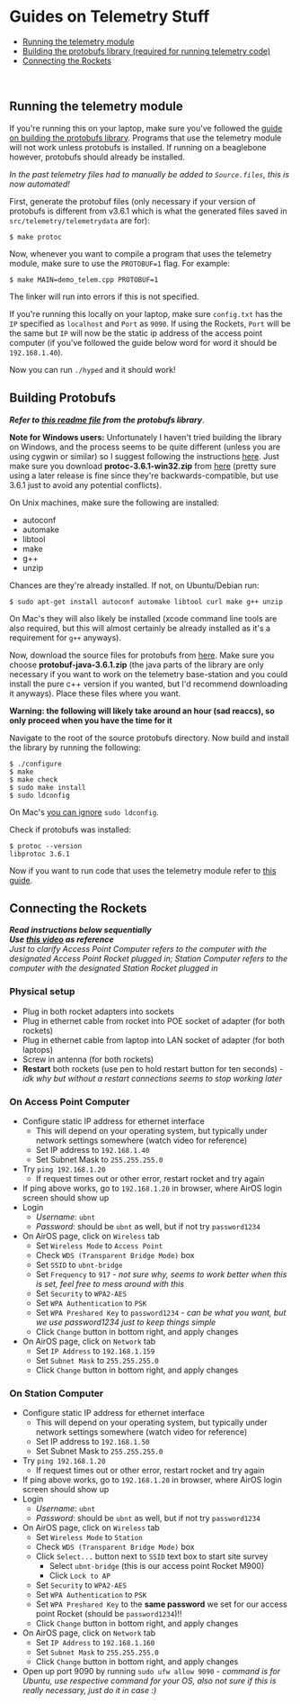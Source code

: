 # Guides on Telemetry Stuff
- [Running the telemetry module](#running-the-telemetry-module)
- [Building the protobufs library (required for running telemetry code)](#building-protobufs)
- [Connecting the Rockets](#connecting-the-rockets)
<br>

## Running the telemetry module
If you're running this on your laptop, make sure you've followed the [guide on building the protobufs library](#building-protobufs). Programs that use the telemetry module will not work unless protobufs is installed. If running on a beaglebone however, protobufs should already be installed.

*In the past telemetry files had to manually be added to `Source.files`, this is now automated!*

First, generate the protobuf files (only necessary if your version of protobufs is different from v3.6.1 which is what the generated files saved in `src/telemetry/telemetrydata` are for):
```
$ make protoc
```

Now, whenever you want to compile a program that uses the telemetry module, make sure to use the `PROTOBUF=1` flag. For example:
```
$ make MAIN=demo_telem.cpp PROTOBUF=1
```
The linker will run into errors if this is not specified.

If you're running this locally on your laptop, make sure `config.txt` has the `IP` specified as `localhost` and `Port` as `9090`. If using the Rockets, `Port` will be the same but `IP` will now be the static ip address of the access point computer (if you've followed the guide below word for word it should be `192.168.1.40`).

Now you can run `./hyped` and it should work!

## Building Protobufs
***Refer to [this readme file](https://github.com/protocolbuffers/protobuf/blob/master/src/README.md) from the protobufs library***.

**Note for Windows users:**
Unfortunately I haven't tried building the library on Windows, and the process seems to be quite different (unless you are using cygwin or similar) so I suggest following the instructions [here](https://github.com/protocolbuffers/protobuf/blob/master/src/README.md#c-installation---windows). Just make sure you download **protoc-3.6.1-win32.zip** from [here](https://github.com/protocolbuffers/protobuf/releases/tag/v3.6.1) (pretty sure using a later release is fine since they're backwards-compatible, but use 3.6.1 just to avoid any potential conflicts).

On Unix machines, make sure the following are installed:
- autoconf
- automake
- libtool
- make
- g++
- unzip

Chances are they're already installed. If not, on Ubuntu/Debian run:
```
$ sudo apt-get install autoconf automake libtool curl make g++ unzip
```

On Mac's they will also likely be installed (xcode command line tools are also required, but this will almost certainly be already installed as it's a requirement for `g++` anyways).

Now, download the source files for protobufs from [here](https://github.com/protocolbuffers/protobuf/releases/tag/v3.6.1). Make sure you choose **protobuf-java-3.6.1.zip** (the java parts of the library are only necessary if you want to work on the telemetry base-station and you could install the pure c++ version if you wanted, but I'd recommend downloading it anyways). Place these files where you want.

**Warning: the following will likely take around an hour (sad reaccs), so only proceed when you have the time for it**

Navigate to the root of the source protobufs directory. Now build and install the library by running the following:
```
$ ./configure
$ make
$ make check
$ sudo make install
$ sudo ldconfig
```
On Mac's [you can ignore](https://github.com/protocolbuffers/protobuf/issues/2570#issuecomment-271358087) `sudo ldconfig`.

Check if protobufs was installed:
```
$ protoc --version
libprotoc 3.6.1
```

Now if you want to run code that uses the telemetry module refer to [this guide](#running-the-telemetry-module).

## Connecting the Rockets
***Read instructions below sequentially***
<br>
***Use [this video](https://www.youtube.com/watch?v=4zKNIveuCxM&feature=youtu.be) as reference***
<br>
*Just to clarify Access Point Computer refers to the computer with the designated Access Point Rocket plugged in; Station Computer refers to the computer with the designated Station Rocket plugged in*
<br>

### Physical setup
- Plug in both rocket adapters into sockets
- Plug in ethernet cable from rocket into POE socket of adapter (for both rockets)
- Plug in ethernet cable from laptop into LAN socket of adapter (for both laptops)
- Screw in antenna (for both rockets)
- **Restart** both rockets (use pen to hold restart button for ten seconds) - *idk why but without a restart connections seems to stop working later*

### On Access Point Computer
- Configure static IP address for ethernet interface
  - This will depend on your operating system, but typically under network settings somewhere (watch video for reference)
  - Set IP address to `192.168.1.40`
  - Set Subnet Mask to `255.255.255.0`
- Try `ping 192.168.1.20`
  - If request times out or other error, restart rocket and try again
- If ping above works, go to `192.168.1.20` in browser, where AirOS login screen should show up
- Login
  - *Username*: `ubnt`
  - *Password*: should be `ubnt` as well, but if not try `password1234`
- On AirOS page, click on `Wireless` tab
  - Set `Wireless Mode` to `Access Point`
  - Check `WDS (Transparent Bridge Mode)` box
  - Set `SSID` to `ubnt-bridge`
  - Set `Frequency` to `917` - *not sure why, seems to work better when this is set, feel free to mess around with this*
  - Set `Security` to `WPA2-AES`
  - Set `WPA Authentication` to `PSK`
  - Set `WPA Preshared Key` to `password1234` - *can be what you want, but we use password1234 just to keep things simple*
  - Click `Change` button in bottom right, and apply changes
- On AirOS page, click on `Network` tab
  - Set `IP Address` to `192.168.1.159`
  - Set `Subnet Mask` to `255.255.255.0`
  - Click `Change` button in bottom right, and apply changes
 
### On Station Computer
- Configure static IP address for ethernet interface
  - This will depend on your operating system, but typically under network settings somewhere (watch video for reference)
  - Set IP address to `192.168.1.50`
  - Set Subnet Mask to `255.255.255.0`
- Try `ping 192.168.1.20`
  - If request times out or other error, restart rocket and try again
- If ping above works, go to `192.168.1.20` in browser, where AirOS login screen should show up
- Login
  - *Username*: `ubnt`
  - *Password*: should be `ubnt` as well, but if not try `password1234`
- On AirOS page, click on `Wireless` tab
  - Set `Wireless Mode` to `Station`
  - Check `WDS (Transparent Bridge Mode)` box
  - Click `Select...` button next to `SSID` text box to start site survey
    - Select `ubnt-bridge` (this is our access point Rocket M900)
    - Click `Lock to AP`
  - Set `Security` to `WPA2-AES`
  - Set `WPA Authentication` to `PSK`
  - Set `WPA Preshared Key` to the **same password** we set for our access point Rocket (should be `password1234`)!!
  - Click `Change` button in bottom right, and apply changes
- On AirOS page, click on `Network` tab
  - Set `IP Address` to `192.168.1.160`
  - Set `Subnet Mask` to `255.255.255.0`
  - Click `Change` button in bottom right, and apply changes
- Open up port 9090 by running `sudo ufw allow 9090` - *command is for Ubuntu, use respective command for your OS, also not sure if this is really necessary, just do it in case :)*
